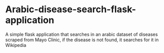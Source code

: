 # Arabic-disease-search-flask-application
A simple flask application that searches in an arabic dataset of diseases scraped from Mayo Clinic, if the disease is not found, it searches for it in Wikipedia 
